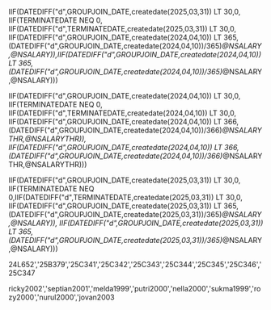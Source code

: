 IIF(DATEDIFF("d",GROUPJOIN_DATE,createdate(2025,03,31)) LT 30,0,
IIF(TERMINATEDATE NEQ 0,
    IIF(DATEDIFF("d",TERMINATEDATE,createdate(2025,03,31)) LT 30,0,
    IIF(DATEDIFF("d",GROUPJOIN_DATE,createdate(2024,04,10)) LT 365,
        (DATEDIFF("d",GROUPJOIN_DATE,createdate(2024,04,10))/365)*@NSALARY,@NSALARY)),IIF(DATEDIFF("d",GROUPJOIN_DATE,createdate(2024,04,10)) LT 365,(DATEDIFF("d",GROUPJOIN_DATE,createdate(2024,04,10))/365)*@NSALARY,@NSALARY)))



IIF(DATEDIFF("d",GROUPJOIN_DATE,createdate(2024,04,10)) LT 30,0,
IIF(TERMINATEDATE NEQ 0,
    IIF(DATEDIFF("d",TERMINATEDATE,createdate(2024,04,10)) LT 30,0,
    IIF(DATEDIFF("d",GROUPJOIN_DATE,createdate(2024,04,10)) LT 366,(DATEDIFF("d",GROUPJOIN_DATE,createdate(2024,04,10))/366)*@NSALARYTHR,@NSALARYTHR)),
    IIF(DATEDIFF("d",GROUPJOIN_DATE,createdate(2024,04,10)) LT 366,(DATEDIFF("d",GROUPJOIN_DATE,createdate(2024,04,10))/366)*@NSALARYTHR,@NSALARYTHR)))

IIF(DATEDIFF("d",GROUPJOIN_DATE,createdate(2025,03,31)) LT 30,0,
    IIF(TERMINATEDATE NEQ 0,IIF(DATEDIFF("d",TERMINATEDATE,createdate(2025,03,31)) LT 30,0,
        IIF(DATEDIFF("d",GROUPJOIN_DATE,createdate(2025,03,31)) LT 365,
        (DATEDIFF("d",GROUPJOIN_DATE,createdate(2025,03,31))/365)*@NSALARY,@NSALARY)),
        IIF(DATEDIFF("d",GROUPJOIN_DATE,createdate(2025,03,31)) LT 365,
        (DATEDIFF("d",GROUPJOIN_DATE,createdate(2025,03,31))/365)*@NSALARY,@NSALARY)))


24L652','25B379','25C341','25C342','25C343','25C344','25C345','25C346','25C347

ricky2002','septian2001','melda1999','putri2000','nella2000','sukma1999','rozy2000','nurul2000','jovan2003

